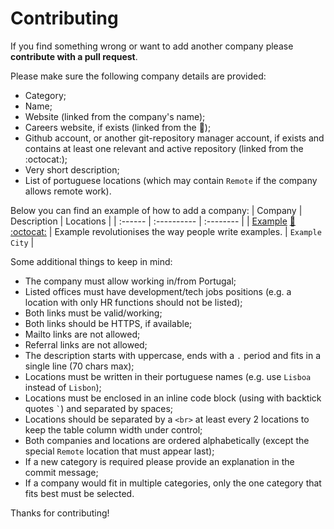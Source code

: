 # Contributing

If you find something wrong or want to add another company please **contribute with a pull request**.

Please make sure the following company details are provided:
* Category;
* Name;
* Website (linked from the company's name);
* Careers website, if exists (linked from the :rocket:);
* Github account, or another git-repository manager account, if exists and contains at least one relevant and active repository (linked from the :octocat:);
* Very short description;
* List of portuguese locations (which may contain `Remote` if the company allows remote work).

Below you can find an example of how to add a company:
| Company | Description | Locations |
| :------ | :---------- | :-------- |
| [Example](https://example.com/) [:rocket:](https://www.example.com/careers) [:octocat:](https://www.github.com/example) | Example revolutionises the way people write examples. | `Example City` |

Some additional things to keep in mind:
* The company must allow working in/from Portugal;
* Listed offices must have development/tech jobs positions (e.g. a location with only HR functions should not be listed);
* Both links must be valid/working;
* Both links should be HTTPS, if available;
* Mailto links are not allowed;
* Referral links are not allowed;
* The description starts with uppercase, ends with a `.` period and fits in a single line (70 chars max);
* Locations must be written in their portuguese names (e.g. use `Lisboa` instead of `Lisbon`);
* Locations must be enclosed in an inline code block (using with backtick quotes `` ` ``) and separated by spaces;
* Locations should be separated by a `<br>` at least every 2 locations to keep the table column width under control;
* Both companies and locations are ordered alphabetically (except the special `Remote` location that must appear last);
* If a new category is required please provide an explanation in the commit message;
* If a company would fit in multiple categories, only the one category that fits best must be selected.

Thanks for contributing!
